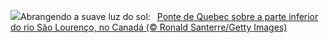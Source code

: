 ![](https://www.bing.com/th?id=OHR.QuebecCityBridge_PT-BR5681899847_UHD.jpg&w=1000)Abrangendo a suave luz do sol:&nbsp;&ensp;[Ponte de Quebec sobre a parte inferior do rio São Lourenço, no Canadá  (© Ronald Santerre/Getty Images)](https://www.bing.com/th?id=OHR.QuebecCityBridge_PT-BR5681899847_UHD.jpg)
<br><br/>
